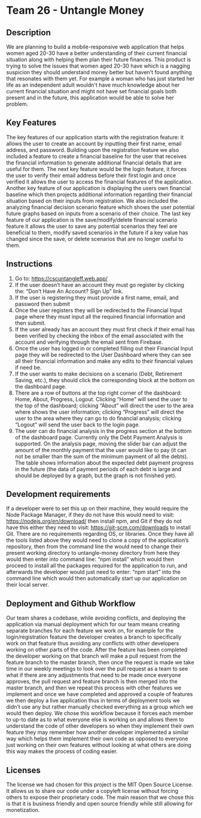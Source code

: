 # Team 26 - Untangle Money

## Description 
We are planning to build a mobile-responsive web application that helps women aged 20-30 have a better understanding of their current financial situation along with helping them plan their future finances. This product is trying to solve the issues that women aged 20-30 have which is a nagging suspicion they should understand money better but haven't found anything that resonates with them yet. For example a woman who has just started her life as an independent adult wouldn't have much knowledge about her current financial situation and might not have set financial goals both present and in the future, this application would be able to solve her problem.


## Key Features
The key features of our application starts with the registration feature: it allows the user to create an account by inputting their first name, email address, and password. Building upon the registration feature we also included a feature to create a financial baseline for the user that receives the financial information to generate additional financial details that are useful for them. The next key feature would be the login feature, it forces the user to verify their email address before their first login and once verified it allows the user to access the financial features of the application. Another key feature of our application is displaying the users own financial baseline which then projects additional information regarding their financial situation based on their inputs from registration. We also included the analyzing financial decision scenario feature which shows the user potential future graphs based on inputs from a scenario of their choice. The last key feature of our application is the save/modify/delete financial scenario feature it allows the user to save any potential scenarios they feel are beneficial to them, modify saved scenarios in the future if a key value has changed since the save, or delete scenarios that are no longer useful to them.


## Instructions
<ol>
    <li>Go to: <a href='https://cscuntangleff.web.app/'>https://cscuntangleff.web.app/</a></li>
    <li>If the user doesn’t have an account they must go register by clicking the: “Don’t Have An Account? Sign Up” link.</li>
    <li>If the user is registering they must provide a first name, email, and password then submit</li>
    <li>Once the user registers they will be redirected to the Financial Input page where they must input all the required financial information and then submit.
</li>
    <li>If the user already has an account they must first check if their email has been verified by checking the inbox of the email associated with the account and verifying through the email sent from Firebase.
</li>
    <li>Once the user has logged in or completed filling out their Financial Input page they will be redirected to the User Dashboard where they can see all their financial information and make any edits to their financial values if need be.
</li>
    <li>If the user wants to make decisions on a scenario (Debt, Retirement Saving, etc.), they should click the corresponding block at the bottom on the dashboard page.
</li>
    <li>There are a row of buttons at the top right corner of the dashboard: Home, About, Progress, Logout. Clicking “Home” will send the user to the top of the dashboard; clicking “About” will direct the user to the area where shows the user information; clicking “Progress” will direct the user to the area where they can go to do financial analysis; clicking “Logout” will send the user back to the login page.
</li>
    <li>The user can do financial analysis in the progress section at the bottom of the dashboard page. Currently only the Debt Payment Analysis is supported. On the analysis page, moving the slider bar can adjust the amount of the monthly payment that the user would like to pay (it can not be smaller than the sum of the minimum payment of all the debts). The table shows information about the expected debt payment progress in the future (the data of payment periods of each debt is large and should be deployed by a graph, but the graph is not finished yet).
    </li>
    
</ol>
 
 ## Development requirements
 If a developer were to set this up on their machine, they would require the Node Package Manager, if they do not have this would need to visit: https://nodejs.org/en/download/ then install npm, and Git if they do not have this either they need to visit: https://git-scm.com/downloads to install Git. There are no requirements regarding OS, or libraries. Once they have all the tools listed above they would need to clone a copy of the application’s repository, then from the command line the would need to change their present working directory to untangle-money directory from here they would then enter into command line: “npm install” which would then proceed to install all the packages required for the application to run, and afterwards the developer would just need to enter: “npm start” into the command line which would then automatically start up our application on their local server.

 ## Deployment and Github Workflow

Our team shares a codebase, while avoiding conflicts, and deploying the application via manual deployment which for our team means creating separate branches for each feature we work on, for example for the login/registration feature the developer creates a branch to specifically work on that feature thus avoiding any conflicts with other developers working on other parts of the code. After the feature has been completed the developer working on that branch will make a pull request from the feature branch to the master branch, then once the request is made we take time in our weekly meetings to look over the pull request as a team to see what if there are any adjustments that need to be made once everyone approves, the pull request and feature branch is then merged into the master branch, and then we repeat this process with other features we implement and once we have completed and approved a couple of features we then deploy a live application thus in terms of deployment tools we didn’t use any but rather manually checked everything as a group which we would then deploy. We chose this workflow because it forces each member to up-to date as to what everyone else is working on and allows them to understand the code of other developers so when they implement their own feature they may remember how another developer implemented a similar way which helps them implement their own code as opposed to everyone just working on their own features without looking at what others are doing this way makes the process of coding easier.

 ## Licenses 

 The license we had chosen for this project is the MIT Open Source License. It allows us to share our code under a copyleft license without forcing others to expose their proprietary code. The main reason that we chose this is that it is business friendly and open source friendly while still allowing for monetization. 



